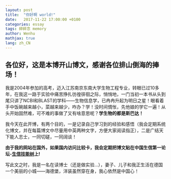 ```yaml
---
layout: post
title:  "你好啊 world!"
date:   2017-11-22 17:00:00 +0100
categories: essay
tags: 碎碎念 memory
author: Wenhu
mathjax: true
lang: zh_CN
---
```


## 各位好，这是本博开山博文，感谢各位排山倒海的捧场！




我是2004年参加的高考，迈入江苏南京东南大学生物工程专业，转眼已过10多年，在我这一路于实验中痛苦挣扎彷徨徘徊之际，悄悄地，一门当初一本书从头到尾只讲了NCBI和BLAST的学科——生物信息学，已冉冉升起为明日之星！眼看着手中饭碗越来越小，菜越来越少，咋办？学！没时间惆怅，先他娘的学它一遍！从头开始固然难，可不难的事做了又有啥意思呢？**学生物的都是斯巴达！**

我今天在此开博，有两个目的，一是记录自己学习到的经验和感悟（我会定期系统化博文，并在每篇博文中尽量用中英两种文字，方便大家阅读指正），二是广结天下能人志士，一同切磋，一同阔谈！

**由于我的网站在国外，如果国内访问比较卡，我会定期把博文贴在中国生信第一论坛-[生信技能树](http://www.biotrainee.com/)上!**

写此文之时，我是一名在读博士（还是做实验...），妻子、儿子和我正生活在德国一个美丽的小城——海德堡，洋装虽然穿在身，我心依然是中国心！
